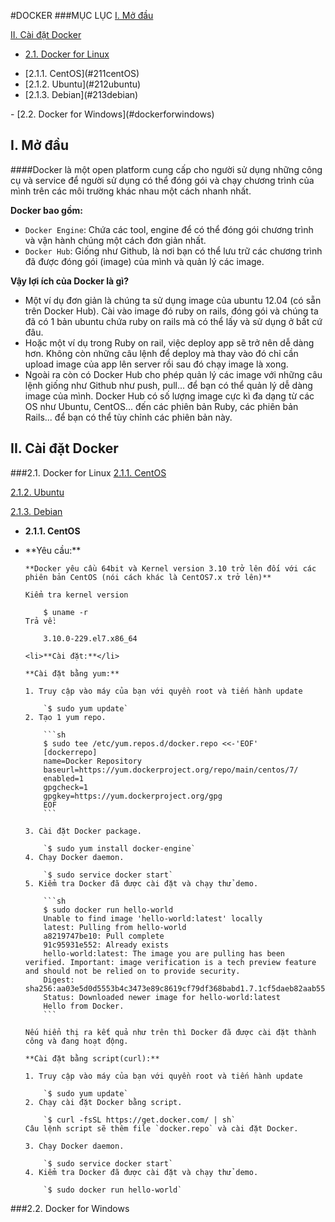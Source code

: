 #DOCKER
###MỤC LỤC
[I. Mở đầu](#modau)


[II. Cài đặt Docker](#caidatdocker)

- [2.1. Docker for Linux](#dockerforlinux)
<ul>
<li>		[2.1.1. CentOS](#211centOS)</li>
<li>		[2.1.2. Ubuntu](#212ubuntu)</li>
<li>		[2.1.3. Debian](#213debian)</li>
</ul>
- [2.2. Docker for Windows](#dockerforwindows) 

<a name="modau"></a>
## I. Mở đầu

####Docker là một open platform cung cấp cho người sử dụng những công cụ và service để người sử dụng có thể đóng gói và chạy chương trình của mình trên các môi trường khác nhau một cách nhanh nhất. 

**Docker bao gồm:**

- `Docker Engine`: Chứa các tool, engine để có thể đóng gói chương trình và vận hành chúng một cách đơn giản nhất.
- `Docker Hub`: Giống như Github, là nơi bạn có thể lưu trữ các chương trình đã được đóng gói (image) của mình và quản lý các image.

**Vậy lợi ích của Docker là gì?** 

- Một ví dụ đơn giản là chúng ta sử dụng image của ubuntu 12.04 (có sẵn trên Docker Hub). Cài vào image đó ruby on rails, đóng gói và chúng ta đã có 1 bản ubuntu chứa ruby on rails mà có thể lấy và sử dụng ở bất cứ đâu. 
- Hoặc một ví dụ trong Ruby on rail, việc deploy app sẽ trở nên dễ dàng hơn. Không còn những câu lệnh để deploy mà thay vào đó chỉ cần upload image của app lên server rồi sau đó chạy image là xong. 
- Ngoài ra còn có Docker Hub cho phép quản lý các image với những câu lệnh giống như Github như push, pull... để bạn có thể quản lý dễ dàng image của mình. Docker Hub có số lượng image cực kì đa dạng từ các OS như Ubuntu, CentOS... đến các phiên bản Ruby, các phiên bản Rails... để bạn có thể tùy chỉnh các phiên bản này.

<a name="caidatdocker"></a>
## II. Cài đặt Docker

<a name="dockerforlinux"></a>
###2.1. Docker for Linux
[2.1.1. CentOS](#211centOS)

[2.1.2. Ubuntu](#212ubuntu)

[2.1.3. Debian](#213debian)

<a name="211centOS"></a>
- **2.1.1. CentOS**
<ul>
    <li>**Yêu cầu:**</li>

    **Docker yêu cầu 64bit và Kernel version 3.10 trở lên đối với các phiên bản CentOS (nói cách khác là CentOS7.x trở lên)**
    
    Kiểm tra kernel version
    
        $ uname -r
    Trả về:
    
        3.10.0-229.el7.x86_64
    
    <li>**Cài đặt:**</li>
    
    **Cài đặt bằng yum:**

    1. Truy cập vào máy của bạn với quyền root và tiến hành update
    
        `$ sudo yum update`
    2. Tạo 1 yum repo.
    
        ```sh
        $ sudo tee /etc/yum.repos.d/docker.repo <<-'EOF'
        [dockerrepo]
        name=Docker Repository
        baseurl=https://yum.dockerproject.org/repo/main/centos/7/
        enabled=1
        gpgcheck=1
        gpgkey=https://yum.dockerproject.org/gpg
        EOF
        ```

    3. Cài đặt Docker package.
    
        `$ sudo yum install docker-engine`
    4. Chạy Docker daemon.

        `$ sudo service docker start`
    5. Kiểm tra Docker đã được cài đặt và chạy thử demo.

        ```sh
        $ sudo docker run hello-world
        Unable to find image 'hello-world:latest' locally
        latest: Pulling from hello-world
        a8219747be10: Pull complete
        91c95931e552: Already exists
        hello-world:latest: The image you are pulling has been verified. Important: image verification is a tech preview feature and should not be relied on to provide security.
        Digest: sha256:aa03e5d0d5553b4c3473e89c8619cf79df368babd1.7.1cf5daeb82aab55838d
        Status: Downloaded newer image for hello-world:latest
        Hello from Docker.
        ```
    
    Nếu hiển thị ra kết quả như trên thì Docker đã được cài đặt thành công và đang hoạt động.

    **Cài đặt bằng script(curl):**
    
    1. Truy cập vào máy của bạn với quyền root và tiến hành update
    
        `$ sudo yum update`
    2. Chạy cài đặt Docker bằng script.

        `$ curl -fsSL https://get.docker.com/ | sh`
    Câu lệnh script sẽ thêm file `docker.repo` và cài đặt Docker.
    
    3. Chạy Docker daemon.

        `$ sudo service docker start`
    4. Kiểm tra Docker đã được cài đặt và chạy thử demo.

        `$ sudo docker run hello-world`
</ul>


<a name="dockerforwindows"></a>
###2.2. Docker for Windows
